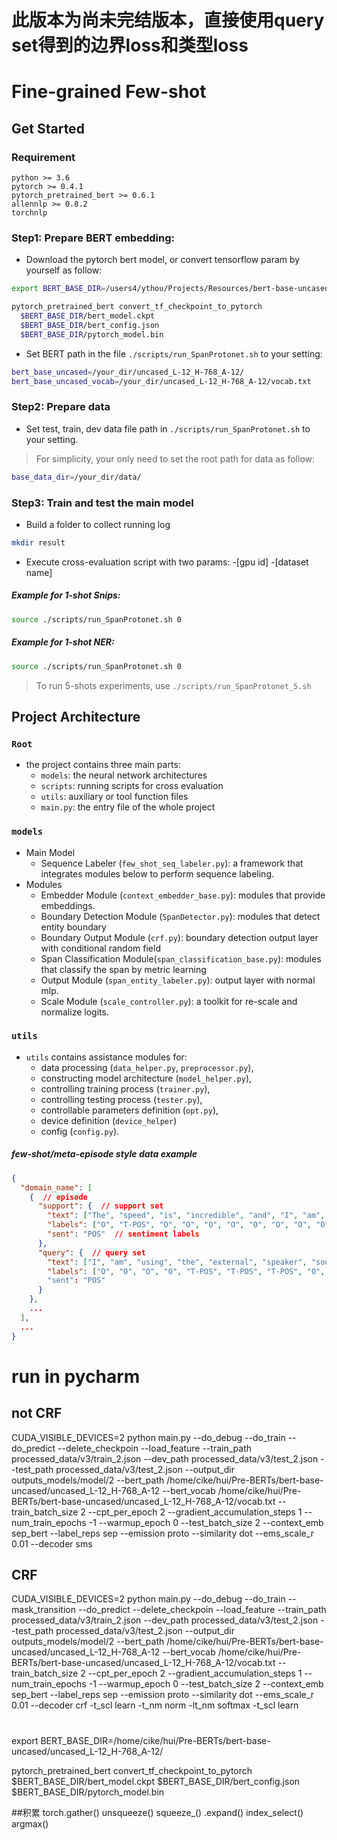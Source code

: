 # 此版本为尚未完结版本，直接使用query set得到的边界loss和类型loss



# Fine-grained Few-shot 

## Get Started

### Requirement
```
python >= 3.6
pytorch >= 0.4.1
pytorch_pretrained_bert >= 0.6.1
allennlp >= 0.8.2
torchnlp
```

### Step1: Prepare BERT embedding:
- Download the pytorch bert model, or convert tensorflow param by yourself as follow:
```bash
export BERT_BASE_DIR=/users4/ythou/Projects/Resources/bert-base-uncased/uncased_L-12_H-768_A-12/

pytorch_pretrained_bert convert_tf_checkpoint_to_pytorch
  $BERT_BASE_DIR/bert_model.ckpt
  $BERT_BASE_DIR/bert_config.json
  $BERT_BASE_DIR/pytorch_model.bin
```
- Set BERT path in the file `./scripts/run_SpanProtonet.sh` to your setting:
```bash
bert_base_uncased=/your_dir/uncased_L-12_H-768_A-12/
bert_base_uncased_vocab=/your_dir/uncased_L-12_H-768_A-12/vocab.txt
```


### Step2: Prepare data
- Set test, train, dev data file path in `./scripts/run_SpanProtonet.sh` to your setting.
  
> For simplicity, your only need to set the root path for data as follow:
```bash
base_data_dir=/your_dir/data/
```

### Step3: Train and test the main model
- Build a folder to collect running log
```bash
mkdir result
```

- Execute cross-evaluation script with two params: -[gpu id] -[dataset name]

##### Example for 1-shot Snips:
```bash
source ./scripts/run_SpanProtonet.sh 0
```
##### Example for 1-shot NER:
```bash
source ./scripts/run_SpanProtonet.sh 0
```

> To run 5-shots experiments, use `./scripts/run_SpanProtonet_5.sh`


## Project Architecture

### `Root`
- the project contains three main parts:
    - `models`: the neural network architectures
    - `scripts`: running scripts for cross evaluation
    - `utils`: auxiliary or tool function files
    - `main.py`: the entry file of the whole project

### `models`
- Main Model  
    - Sequence Labeler (`few_shot_seq_labeler.py`): a framework that integrates modules below to perform sequence labeling.
- Modules
    - Embedder Module (`context_embedder_base.py`): modules that provide embeddings.
    - Boundary Detection Module (`SpanDetector.py`): modules that detect entity boundary
    - Boundary Output Module (`crf.py`): boundary detection output layer with conditional random field 
    - Span Classification Module(`span_classification_base.py`): modules that classify the span by metric learning
    - Output Module (`span_entity_labeler.py`): output layer with normal mlp.
    - Scale Module (`scale_controller.py`): a toolkit for re-scale and normalize logits.

### `utils`

- `utils` contains assistance modules for:
    - data processing (`data_helper.py`, `preprocessor.py`), 
    - constructing model architecture (`model_helper.py`), 
    - controlling training process (`trainer.py`), 
    - controlling testing process (`tester.py`), 
    - controllable parameters definition (`opt.py`), 
    - device definition (`device_helper`) 
    - config (`config.py`).
    
##### few-shot/meta-episode style data example

```json
{
  "domain_name": [
    {  // episode
      "support": {  // support set
        "text": ["The", "speed", "is", "incredible", "and", "I", "am", "more", "than", "satisfied", "."],  // input sequence
        "labels": ["O", "T-POS", "O", "O", "O", "O", "O", "O", "O", "O", "O"],  // output sequence in sequence labeling task
        "sent": "POS"  // sentiment labels
      },
      "query": {  // query set
        "text": ["I", "am", "using", "the", "external", "speaker", "sound", "is", "good", "."],
        "labels": ["O", "O", "O", "O", "T-POS", "T-POS", "T-POS", "O", "O", "O"]
        "sent": "POS"  
      }
    },
    ...
  ],
  ...
}

```


# run in pycharm  


## not CRF
CUDA_VISIBLE_DEVICES=2 python main.py --do_debug --do_train --do_predict --delete_checkpoin --load_feature --train_path processed_data/v3/train_2.json --dev_path processed_data/v3/test_2.json --test_path processed_data/v3/test_2.json --output_dir outputs_models/model/2 --bert_path /home/cike/hui/Pre-BERTs/bert-base-uncased/uncased_L-12_H-768_A-12 --bert_vocab /home/cike/hui/Pre-BERTs/bert-base-uncased/uncased_L-12_H-768_A-12/vocab.txt --train_batch_size 2 --cpt_per_epoch 2 --gradient_accumulation_steps 1 --num_train_epochs -1 --warmup_epoch 0 --test_batch_size 2 --context_emb sep_bert --label_reps sep --emission proto --similarity dot --ems_scale_r 0.01 --decoder sms

## CRF
CUDA_VISIBLE_DEVICES=2 python main.py --do_debug --do_train --mask_transition --do_predict --delete_checkpoin --load_feature --train_path processed_data/v3/train_2.json --dev_path processed_data/v3/test_2.json --test_path processed_data/v3/test_2.json --output_dir outputs_models/model/2 --bert_path /home/cike/hui/Pre-BERTs/bert-base-uncased/uncased_L-12_H-768_A-12 --bert_vocab /home/cike/hui/Pre-BERTs/bert-base-uncased/uncased_L-12_H-768_A-12/vocab.txt --train_batch_size 2 --cpt_per_epoch 2 --gradient_accumulation_steps 1 --num_train_epochs -1 --warmup_epoch 0 --test_batch_size 2 --context_emb sep_bert --label_reps sep --emission proto --similarity dot --ems_scale_r 0.01 --decoder crf -t_scl learn -t_nm norm -lt_nm softmax -t_scl learn
#
export BERT_BASE_DIR=/home/cike/hui/Pre-BERTs/bert-base-uncased/uncased_L-12_H-768_A-12/

pytorch_pretrained_bert convert_tf_checkpoint_to_pytorch $BERT_BASE_DIR/bert_model.ckpt $BERT_BASE_DIR/bert_config.json $BERT_BASE_DIR/pytorch_model.bin



##积累
torch.gather()
unsqueeze()
squeeze_()
.expand()
index_select()
argmax()

